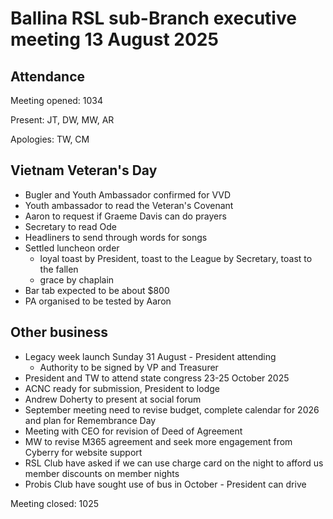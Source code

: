 # Ballina RSL sub-Branch executive meeting 13 August 2025

## Attendance

Meeting opened: 1034

Present: JT, DW, MW, AR

Apologies: TW, CM

## Vietnam Veteran's Day

- Bugler and Youth Ambassador confirmed for VVD
- Youth ambassador to read the Veteran's Covenant
- Aaron to request if Graeme Davis can do prayers
- Secretary to read Ode
- Headliners to send through words for songs
- Settled luncheon order
	- loyal toast by President, toast to the League by Secretary, toast to the fallen
	- grace by chaplain
- Bar tab expected to be about $800
- PA organised to be tested by Aaron

## Other business

- Legacy week launch Sunday 31 August - President attending
	- Authority to be signed by VP and Treasurer
- President and TW to attend state congress 23-25 October 2025
- ACNC ready for submission, President to lodge
- Andrew Doherty to present at social forum
- September meeting need to revise budget, complete calendar for 2026 and plan for Remembrance Day
- Meeting with CEO for revision of Deed of Agreement
- MW to revise M365 agreement and seek more engagement from Cyberry for website support
- RSL Club have asked if we can use charge card on the night to afford us member discounts on member nights
- Probis Club have sought use of bus in October - President can drive

Meeting closed: 1025
